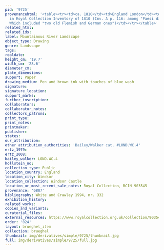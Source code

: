 ```yaml
---
pid: '9725'
provenancehtml: '<table><tr><td>ca. 1810</td><td>England London</td><td>First recorded
  in Royal Collection Inventory of 1810 (Inv. A p. 116: among "Paesi di Maestri Bolognese"
  Which included "two old Flemish and German ones")</td></tr></table>'
related_html:
related_ids:
label: Mountainous River Landscape
object_type: Drawing
genre: Landscape
tags:
realdate:
height_cm: '19.7'
width_cm: '28.6'
diameter_cm:
plate_dimensions:
support: Paper
drawing_medium: Pen and brown ink with touches of blue wash
signature:
signature_location:
support_marks:
further_inscription:
collaborators:
collaborator_notes:
collectors_patrons:
print_type:
print_notes:
printmaker:
publisher:
states:
our_attribution:
other_attribution_authorities: 'Bailey/Walker cat. #LOND.WC.4'
ertz_1979:
ertz_2008:
bailey_walker: LOND.WC.4
hollstein_no:
collection_type: Public
location_country: England
location_city: Windsor
location_collection: Windsor Castle
location_or_most_recent_sale_notes: Royal Collection, RCIN 903545
provenance: '6887'
bibliography: White and Crawley 1994, nr. 332
exhibition_history:
related_works:
copies_and_variants:
curatorial_files:
external_resources: https://www.royalcollection.org.uk/collection/903545/mountainous-river-landscape
order: '024'
layout: brueghel_item
collection: brueghel
thumbnail: img/derivatives/simple/9725/thumbnail.jpg
full: img/derivatives/simple/9725/full.jpg
---
```

